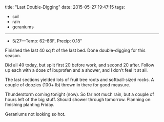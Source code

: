title: "Last Double-Digging"
date: 2015-05-27 19:47:15
tags:
  - soil
  - rain
  - geraniums
---

- 5/27&mdash;Temp: 62&ndash;86F, Precip: 0.18"

Finished the last 40 sq ft of the last bed. Done double-digging for this season.

Did all 40 today, but split first 20 before work, and second 20 after. Follow up
each with a dose of ibuprofen and a shower, and I don't feel it at all.

The last sections yielded lots of fruit tree roots and softball-sized rocks. A
couple of doozies (100+ lb) thrown in there for good measure.

Thunderstorm coming tonight (now). So far not much rain, but a couple of hours
left of the big stuff. Should shower through tomorrow. Planning on finishing
planting Friday.

Geraniums not looking so hot.
